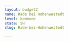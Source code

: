```yaml
---
layout: budget2
name: Rade bei Hohenwestedt
level: kommune
state: SH
slug: Rade-bei-Hohenwestedt

---
```



